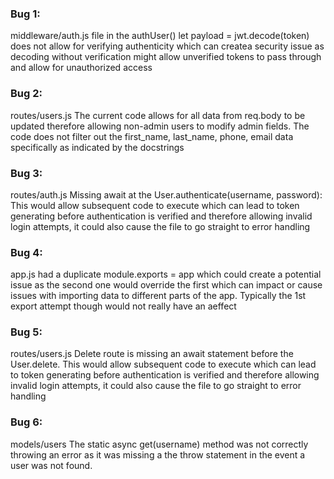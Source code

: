 ### Bug 1:
middleware/auth.js file
in the authUser()
let payload = jwt.decode(token) does not allow for verifying authenticity which can createa security issue as decoding without verification might allow unverified tokens to pass through and allow for unauthorized access

### Bug 2:
routes/users.js
The current code allows for all data from req.body to be updated therefore allowing non-admin users to modify admin fields.  The code does not filter out the first_name, last_name, phone, email data specifically as indicated by the docstrings

### Bug 3:
routes/auth.js
Missing await at the User.authenticate(username, password):  This would allow subsequent code to execute which can lead to token generating before authentication is verified and therefore allowing invalid login attempts, it could also cause the file to go straight to error handling 

### Bug 4:
app.js had a duplicate module.exports = app which could create a potential issue as the second one would override the first which can impact or cause issues with importing data to different parts of the app.  Typically the 1st export attempt though would not really have an aeffect

### Bug 5:
routes/users.js
Delete route is missing an await statement before the User.delete.  This would allow subsequent code to execute which can lead to token generating before authentication is verified and therefore allowing invalid login attempts, it could also cause the file to go straight to error handling 

### Bug 6:
models/users
The static async get(username) method was not correctly throwing an error as it was missing a the throw statement in the event a user was not found.  